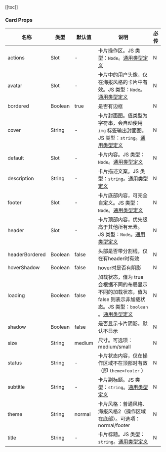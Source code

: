 [//]: # ':: BASE_DOC ::'
[//]: # '## API'

[[toc]]

### Card Props

| 名称           | 类型    | 默认值 | 说明                                                                                                                                                                                             | 必传 |
| -------------- | ------- | ------ | ------------------------------------------------------------------------------------------------------------------------------------------------------------------------------------------------ | ---- |
| actions        | Slot    | -      | 卡片操作区。JS 类型：`Node`。[通用类型定义](https://github.com/Tencent/tdesign-vue-next/blob/develop/src/common.ts)                                                                              | N    |
| avatar         | Slot    | -      | 卡片中的用户头像，仅在海报风格的卡片中有效。JS 类型：`Node`。[通用类型定义](https://github.com/Tencent/tdesign-vue-next/blob/develop/src/common.ts)                                              | N    |
| bordered       | Boolean | true   | 是否有边框                                                                                                                                                                                       | N    |
| cover          | String  | -      | 卡片封面图。值类型为字符串，会自动使用 `img` 标签输出封面图。JS 类型：`string`。[通用类型定义](https://github.com/Tencent/tdesign-vue-next/blob/develop/src/common.ts)                           | N    |
| default        | Slot    | -      | 卡片内容。JS 类型：`Node`。[通用类型定义](https://github.com/Tencent/tdesign-vue-next/blob/develop/src/common.ts)                                                                                | N    |
| description    | String  | -      | 卡片描述文案。JS 类型：`string`。[通用类型定义](https://github.com/Tencent/tdesign-vue-next/blob/develop/src/common.ts)                                                                          | N    |
| footer         | Slot    | -      | 卡片底部内容，可完全自定义。JS 类型：`Node`。[通用类型定义](https://github.com/Tencent/tdesign-vue-next/blob/develop/src/common.ts)                                                              | N    |
| header         | Slot    | -      | 卡片顶部内容，优先级高于其他所有元素。JS 类型：`Node`。[通用类型定义](https://github.com/Tencent/tdesign-vue-next/blob/develop/src/common.ts)                                                    | N    |
| headerBordered | Boolean | false  | 头部是否带分割线，仅在有header时有效                                                                                                                                                             | N    |
| hoverShadow    | Boolean | false  | hover时是否有阴影                                                                                                                                                                                | N    |
| loading        | Boolean | false  | 加载状态，值为 true 会根据不同的布局显示不同的加载状态，值为 false 则表示非加载状态。JS 类型：`boolean `。[通用类型定义](https://github.com/Tencent/tdesign-vue-next/blob/develop/src/common.ts) | N    |
| shadow         | Boolean | false  | 是否显示卡片阴影，默认不显示                                                                                                                                                                     | N    |
| size           | String  | medium | 尺寸。可选项：medium/small                                                                                                                                                                       | N    |
| status         | String  | -      | 卡片状态内容，仅在操作区域不在顶部时有效（即 `theme=footer` ）                                                                                                                                   | N    |
| subtitle       | String  | -      | 卡片副标题。JS 类型：`string`。[通用类型定义](https://github.com/Tencent/tdesign-vue-next/blob/develop/src/common.ts)                                                                            | N    |
| theme          | String  | normal | 卡片风格：普通风格、海报风格2（操作区域在底部）。可选项：normal/footer                                                                                                                           | N    |
| title          | String  | -      | 卡片标题。JS 类型：`string`。[通用类型定义](https://github.com/Tencent/tdesign-vue-next/blob/develop/src/common.ts)                                                                              | N    |
